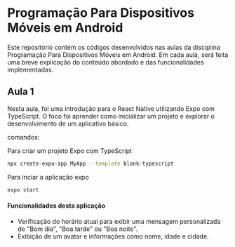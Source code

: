 
# Programação Para Dispositivos Móveis em Android

Este repositório contém os códigos desenvolvidos nas aulas da disciplina Programação Para Dispositivos Móveis em Android. Em cada aula, será feita uma breve explicação do conteúdo abordado e das funcionalidades implementadas.

## Aula 1
Nesta aula, foi uma introdução para o React Native utilizando Expo com TypeScript. O foco foi aprender como inicializar um projeto e explorar o desenvolvimento de um aplicativo básico.

comandos: 

Para criar um projeto Expo com TypeScript
```bash 
npx create-expo-app MyApp --template blank-typescript 
```

Para inciar a aplicação expo
```bash 
expo start
```
#### Funcionalidades desta aplicação 
- Verificação do horário atual para exibir uma mensagem personalizada de "Bom dia", "Boa tarde" ou "Boa noite".
- Exibição de um avatar e informações como nome, idade e cidade.


